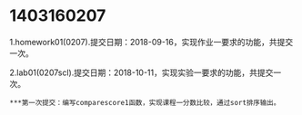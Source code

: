 # 1403160207
1.homework01(0207).提交日期：2018-09-16，实现作业一要求的功能，共提交一次。
 
2.lab01(0207scl).提交日期：2018-10-11，实现实验一要求的功能，共提交一次。

    ***第一次提交：编写comparescore1函数，实现课程一分数比较，通过sort排序输出。

